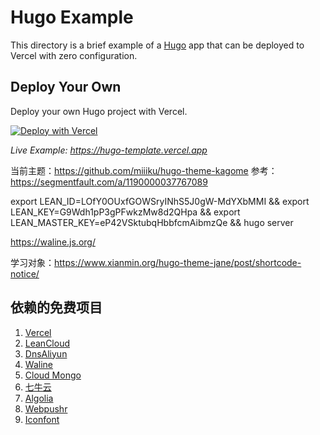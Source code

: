 # Hugo Example

This directory is a brief example of a [Hugo](https://gohugo.io/) app that can be deployed to Vercel with zero configuration.

## Deploy Your Own

Deploy your own Hugo project with Vercel.

[![Deploy with Vercel](https://vercel.com/button)](https://vercel.com/new/clone?repository-url=https://github.com/vercel/vercel/tree/main/examples/hugo&template=hugo)

_Live Example: https://hugo-template.vercel.app_

当前主题：https://github.com/miiiku/hugo-theme-kagome
参考：https://segmentfault.com/a/1190000037767089

export LEAN_ID=LOfY0OUxfGOWSryINhS5J0gW-MdYXbMMI && export LEAN_KEY=G9Wdh1pP3gPFwkzMw8d2QHpa && export LEAN_MASTER_KEY=eP42VSktubqHbbfcmAibmzQe && hugo server

https://waline.js.org/

学习对象：https://www.xianmin.org/hugo-theme-jane/post/shortcode-notice/

## 依赖的免费项目

1. [Vercel](https://vercel.com)
2. [LeanCloud](https://console.leancloud.app)
3. [DnsAliyun](https://dns.console.aliyun.com)
4. [Waline](https://waline.js.org)
5. [Cloud Mongo](https://cloud.mongodb.com)
6. [七牛云](https://portal.qiniu.com)
7. [Algolia](https://www.algolia.com)
8. [Webpushr](https://www.webpushr.com)
9. [Iconfont](https://iconfont.cn)

